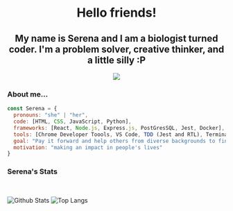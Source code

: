 <h1 align="center" >Hello friends! </h1>

<h2 align="center"> My name is Serena and I am a biologist turned coder. I'm a problem solver, creative thinker, and a little silly :P </h2>
<p align="center"><img src="https://c.tenor.com/hAFS225f6RQAAAAd/cat-funny.gif" />
 </p>

### About me... 

```javascript
const Serena = {
  pronouns: "she" | "her",
  code: [HTML, CSS, JavaScript, Python],
  frameworks: [React, Node.js, Express.js, PostGresSQL, Jest, Docker],
  tools: [Chrome Developer Toools, VS Code, TDD (Jest and RTL), Terminal, Git, GithHub],
  goal: "Pay it forward and help others from diverse backgrounds to find their place in tech <3",
  motivation: "making an impact in people's lives"
}
```
### Serena's Stats
<br>

![Github Stats](https://github-readme-stats.vercel.app/api?username=serenaqchen&count_private=true&show_icons=true&include_all_commits=true)
![Top Langs](https://github-readme-stats.vercel.app/api/top-langs/?username=serenaqchen&hide=TeX&layout=compact)
<br>
